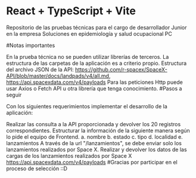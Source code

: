 # React + TypeScript + Vite
Repositorio de las pruebas técnicas para el cargo de desarrollador Junior en la empresa Soluciones en epidemiología y salud ocupacional PC

#Notas importantes

En la prueba técnica no se pueden utilizar librerías de terceros.
La estructura de las carpetas de la aplicación es a criterio propio.
Estructura del archivo JSON de la API: https://github.com/r-spacex/SpaceX-API/blob/master/docs/landpads/v4/all.md, https://api.spacexdata.com/v4/payloads
Para las peticiones Http puede usar Axios o Fetch API u otra librería que tenga conocimiento.
#Pasos a seguir

Con los siguientes requerimientos implementar el desarrollo de la aplicación:

Realizar las consulta a la API proporcionada y devolver los 20 registros correspondientes.
Estructurar la información de la siguiente manera según lo pide el equipo de Frontend. a. nombre b. estado c. tipo d. localidad e. lanzamientos
A través de la url "/lanzamientos", se debe enviar solo los lanzamientos realizados por Space X.
Realizar y devolver los datos de las cargas de los lanzamientos realizados por Space X https://api.spacexdata.com/v4/payloads
#Gracias por participar en el proceso de selección ::D
